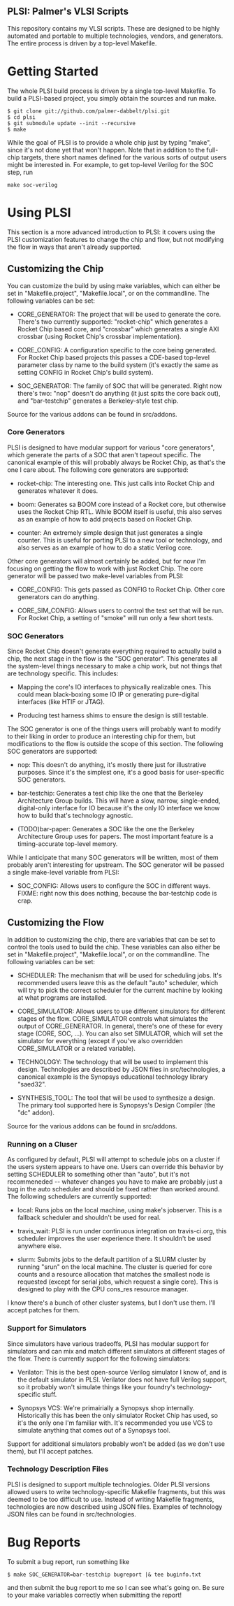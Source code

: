 PLSI: Palmer's VLSI Scripts
---------

This repository contains my VLSI scripts.  These are designed to be highly
automated and portable to multiple technologies, vendors, and generators.  The
entire process is driven by a top-level Makefile.

# Getting Started

The whole PLSI build process is driven by a single top-level Makefile.  To
build a PLSI-based project, you simply obtain the sources and run make.

````
$ git clone git://github.com/palmer-dabbelt/plsi.git
$ cd plsi
$ git submodule update --init --recursive
$ make
````

While the goal of PLSI is to provide a whole chip just by typing "make", since
it's not done yet that won't happen.  Note that in addition to the full-chip
targets, there short names defined for the various sorts of output users might
be interested in.  For example, to get top-level Verilog for the SOC step, run

````
make soc-verilog
````

# Using PLSI

This section is a more advanced introduction to PLSI: it covers using the PLSI
customization features to change the chip and flow, but not modifying the flow
in ways that aren't already supported.

## Customizing the Chip

You can customize the build by using make variables, which can either be set in
"Makefile.project", "Makefile.local", or on the commandline.  The following
variables can be set:

 * CORE_GENERATOR: The project that will be used to generate the core.  There's
   two currently supported: "rocket-chip" which generates a Rocket Chip based
   core, and "crossbar" which generates a single AXI crossbar (using Rocket
   Chip's crossbar implementation).

 * CORE_CONFIG: A configuration specific to the core being generated.  For
   Rocket Chip based projects this passes a CDE-based top-level parameter class
   by name to the build system (it's exactly the same as setting CONFIG in
   Rocket Chip's build system).

 * SOC_GENERATOR: The family of SOC that will be generated.  Right now there's
   two: "nop" doesn't do anything (it just spits the core back out), and
   "bar-testchip" generates a Berkeley-style test chip.

Source for the various addons can be found in src/addons.

### Core Generators

PLSI is designed to have modular support for various "core generators", which
generate the parts of a SOC that aren't tapeout specific.  The canonical
example of this will probably always be Rocket Chip, as that's the one I care
about.  The following core generators are supported:

 * rocket-chip: The interesting one.  This just calls into Rocket Chip and
   generates whatever it does.

 * boom: Generates sa BOOM core instead of a Rocket core, but otherwise uses
   the Rocket Chip RTL.  While BOOM itself is useful, this also serves as an
   example of how to add projects based on Rocket Chip.

 * counter: An extremely simple design that just generates a single counter.
   This is useful for porting PLSI to a new tool or technology, and also serves
   as an example of how to do a static Verilog core.

Other core generators will almost certainly be added, but for now I'm focusing
on getting the flow to work with just Rocket Chip.  The core generator will be
passed two make-level variables from PLSI:

 * CORE_CONFIG: This gets passed as CONFIG to Rocket Chip.  Other core
   generators can do anything.

 * CORE_SIM_CONFIG: Allows users to control the test set that will be run.  For
   Rocket Chip, a setting of "smoke" will run only a few short tests.

### SOC Generators

Since Rocket Chip doesn't generate everything required to actually build a
chip, the next stage in the flow is the "SOC generator".  This generates all
the system-level things necessary to make a chip work, but not things that are
technology specific.  This includes:

 * Mapping the core's IO interfaces to physically realizable ones.  This could
   mean black-boxing some IO IP or generating pure-digital interfaces (like
   HTIF or JTAG).

 * Producing test harness shims to ensure the design is still testable.

The SOC generator is one of the things users will probably want to modify to
their liking in order to produce an interesting chip for them, but
modifications to the flow is outside the scope of this section.  The following
SOC generators are supported:

 * nop: This doesn't do anything, it's mostly there just for illustrative
   purposes.  Since it's the simplest one, it's a good basis for user-specific
   SOC generators.

 * bar-testchip: Generates a test chip like the one that the Berkeley
   Architecture Group builds.  This will have a slow, narrow, single-ended,
   digital-only interface for IO because it's the only IO interface we know how
   to build that's technology agnostic.

 * (TODO)bar-paper: Generates a SOC like the one the Berkeley Architecture
   Group uses for papers.  The most important feature is a timing-accurate
   top-level memory.

While I anticipate that many SOC generators will be written, most of them
probably aren't interesting for upstream.  The SOC generator will be passed a
single make-level variable from PLSI:

 * SOC_CONFIG: Allows users to configure the SOC in different ways.  FIXME:
   right now this does nothing, because the bar-testchip code is crap.

## Customizing the Flow

In addition to customizing the chip, there are variables that can be set to
control the tools used to build the chip.  These variables can also either be
set in "Makefile.project", "Makefile.local", or on the commandline.  The
following variables can be set:

 * SCHEDULER: The mechanism that will be used for scheduling jobs.  It's
   recommended users leave this as the default "auto" scheduler, which will
   try to pick the correct scheduler for the current machine by looking at what
   programs are installed.

 * CORE_SIMULATOR: Allows users to use different simulators for different
   stages of the flow.  CORE_SIMULATOR controls what simulates the output of
   CORE_GENERATOR.  In general, there's one of these for every stage (CORE,
   SOC, ...).  You can also set SIMULATOR, which will set the simulator for
   everything (except if you've also overridden CORE_SIMULATOR or a related
   variable).

 * TECHNOLOGY: The technology that will be used to implement this design.
   Technologies are described by JSON files in src/technologies, a canonical
   example is the Synopsys educational technology library "saed32".

 * SYNTHESIS_TOOL: The tool that will be used to synthesize a design.  The
   primary tool supported here is Synopsys's Design Compiler (the "dc" addon).

Source for the various addons can be found in src/addons.

### Running on a Cluser

As configured by default, PLSI will attempt to schedule jobs on a cluster if
the users system appears to have one.  Users can override this behavior by
setting SCHEDULER to something other than "auto", but it's not recommeneded --
whatever changes you have to make are probably just a bug in the auto scheduler
and should be fixed rather than worked around.  The following schedulers are
currently supported:

 * local: Runs jobs on the local machine, using make's jobserver.  This is a
   fallback scheduler and shouldn't be used for real.

 * travis_wait: PLSI is run under continuous integration on travis-ci.org, this
   scheduler improves the user experience there.  It shouldn't be used anywhere
   else.

 * slurm: Submits jobs to the default partition of a SLURM cluster by running
   "srun" on the local machine.  The cluster is queried for core counts and a
   resource allocation that matches the smallest node is requested (except for
   serial jobs, which request a single core).  This is designed to play with
   the CPU cons_res resource manager.

I know there's a bunch of other cluster systems, but I don't use them.  I'll
accept patches for them.

### Support for Simulators

Since simulators have various tradeoffs, PLSI has modular support for
simulators and can mix and match different simulators at different stages of
the flow.  There is currently support for the following simulators:

 * Verilator: This is the best open-source Verilog simulator I know of, and is
   the default simulator in PLSI.  Verilator does not have full Verilog
   support, so it probably won't simulate things like your foundry's
   technology-specific stuff.

 * Synopsys VCS: We're primairially a Synopsys shop internally.  Historically
   this has been the only simulator Rocket Chip has used, so it's the only one
   I'm familiar with.  It's recommended you use VCS to simulate anything that
   comes out of a Synopsys tool.

Support for additional simulators probably won't be added (as we don't use
them), but I'll accept patches.

### Technology Description Files

PLSI is designed to support multiple technologies.  Older PLSI versions allowed
users to write technology-specific Makefile fragments, but this was deemed to
be too difficult to use.  Instead of writing Makefile fragments, technologies
are now described using JSON files.  Examples of technology JSON files can be
found in src/technologies.

# Bug Reports

To submit a bug report, run something like

````
$ make SOC_GENERATOR=bar-testchip bugreport |& tee buginfo.txt
````

and then submit the bug report to me so I can see what's going on.  Be sure to
your make variables correctly when submitting the report!

